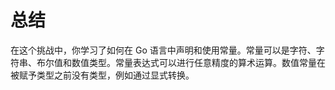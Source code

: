 # 总结

在这个挑战中，你学习了如何在 Go 语言中声明和使用常量。常量可以是字符、字符串、布尔值和数值类型。常量表达式可以进行任意精度的算术运算。数值常量在被赋予类型之前没有类型，例如通过显式转换。
